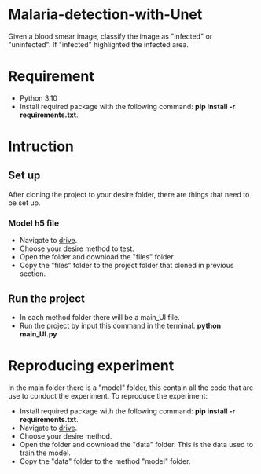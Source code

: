 # Malaria-detection-with-Unet
Given a blood smear image, classify the image as "infected" or "uninfected". If "infected" highlighted the infected area.
# Requirement
+ Python 3.10
+ Install required package with the following command: **pip install -r requirements.txt**.
# Intruction
## Set up
After cloning the project to your desire folder, there are things that need to be set up.
### Model h5 file
+ Navigate to [drive](https://drive.google.com/drive/folders/10Uipol_TdnSyDhDh4aGbCp--A0TgEdzG).
+ Choose your desire method to test.
+ Open the folder and download the "files" folder.
+ Copy the "files" folder to the project folder that cloned in previous section.
## Run the project
+ In each method folder there will be a main_UI file.
+ Run the project by input this command in the terminal: **python main_UI.py**
# Reproducing experiment
In the main folder there is a "model" folder, this contain all the code that are use to conduct the experiment.
To reproduce the experiment:
+ Install required package with the following command: **pip install -r requirements.txt**.
+ Navigate to [drive](https://drive.google.com/drive/folders/10Uipol_TdnSyDhDh4aGbCp--A0TgEdzG).
+ Choose your desire method.
+ Open the folder and download the "data" folder. This is the data used to train the model.
+ Copy the "data" folder to the method "model" folder.
